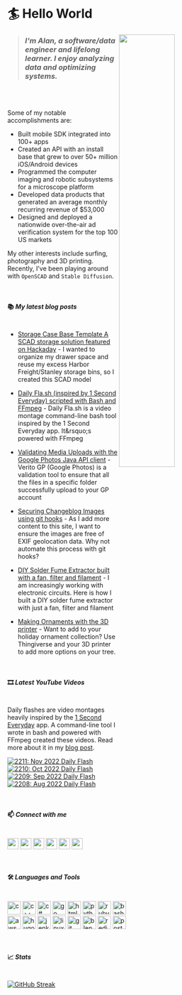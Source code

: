 # 🏄 Hello World
<img src="https://lh3.googleusercontent.com/OL2Lp9O2a5pjOdMjdq3kv3_l3W7xLVZfTBYJ1JGKXKSRlZEDJxKJxZOUmzoc95ilRh4YvtzZ604o03jLkVGa_c4eVHNfzL9jMxmZBHCL0uKaN4CbzTXlLMbP1kRFPlAHd6Mm2htW0A=w2400" align="right" width="50%" />

>### _I'm Alan, a software/data engineer and lifelong learner. I enjoy analyzing data and optimizing systems._
<br>
<br>

Some of my notable accomplishments are:

* Built mobile SDK integrated into 100+ apps
* Created an API with an install base that grew to over 50+ million iOS/Android devices
* Programmed the computer imaging and robotic subsystems for a microscope platform
* Developed data products that generated an average monthly recurring revenue of $53,000
* Designed and deployed a nationwide over-the-air ad verification system for the top 100 US markets

My other interests include surfing, photography and 3D printing.  Recently, I've been playing around with `OpenSCAD` and `Stable Diffusion`.

<br>

#### 📚 ___My latest blog posts___
#
<!-- BLOG-POST-LIST:START -->
* [Storage Case Base Template A SCAD storage solution featured on Hackaday](https://alansolidum.com/posts/storage-case-base-template/) - I wanted to organize my drawer space and reuse my excess Harbor Freight/Stanley storage bins, so I created this SCAD model

* [Daily Fla.sh &lpar;inspired by 1 Second Everyday&rpar; scripted with Bash and FFmpeg](https://alansolidum.com/posts/daily-flash/) - Daily Fla.sh is a video montage command-line bash tool inspired by the 1 Second Everyday app. It&amp;rsquo;s powered with FFmpeg

* [Validating Media Uploads with the Google Photos Java API client](https://alansolidum.com/posts/validating-media-uploads/) - Verito GP &lpar;Google Photos&rpar; is a validation tool to ensure that all the files in a specific folder successfully upload to your GP account

* [Securing Changeblog Images using git hooks](https://alansolidum.com/posts/securing-changeblog-images/) - As I add more content to this site, I want to ensure the images are free of EXIF geolocation data. Why not automate this process with git hooks?

* [DIY Solder Fume Extractor built with a fan, filter and filament](https://alansolidum.com/posts/solder-fume-extractor/) - I am increasingly working with electronic circuits. Here is how I built a DIY solder fume extractor with just a fan, filter and filament

* [Making Ornaments with the 3D printer](https://alansolidum.com/posts/making-ornaments/) - Want to add to your holiday ornament collection? Use Thingiverse and your 3D printer to add more options on your tree.
<!-- BLOG-POST-LIST:END -->

<br>

#### 🎞️ ___Latest YouTube Videos___
#
Daily flashes are video montages heavily inspired by the [1 Second Everyday](https://en.wikipedia.org/wiki/1_Second_Everyday) app. A command-line tool I wrote in bash and powered with FFmpeg created these videos. Read more about it in my [blog post](https://alansolidum.com/posts/daily-flash/).

<!-- BEGIN YOUTUBE-CARDS -->
[![2211: Nov 2022 Daily Flash](https://ytcards.demolab.com/?id=N5UIWD1V3K4&title=2211%3A+Nov+2022+Daily+Flash&lang=en&timestamp=1671966283&background_color=%23515254&title_color=%23ffffff&stats_color=%23dedede&width=315 "2211: Nov 2022 Daily Flash")](https://www.youtube.com/watch?v=N5UIWD1V3K4)
[![2210: Oct 2022 Daily Flash](https://ytcards.demolab.com/?id=hKjT6pl2zpA&title=2210%3A+Oct+2022+Daily+Flash&lang=en&timestamp=1671873108&background_color=%23515254&title_color=%23ffffff&stats_color=%23dedede&width=315 "2210: Oct 2022 Daily Flash")](https://www.youtube.com/watch?v=hKjT6pl2zpA)
[![2209: Sep 2022 Daily Flash](https://ytcards.demolab.com/?id=BJNChW7_F2E&title=2209%3A+Sep+2022+Daily+Flash&lang=en&timestamp=1671812453&background_color=%23515254&title_color=%23ffffff&stats_color=%23dedede&width=315 "2209: Sep 2022 Daily Flash")](https://www.youtube.com/watch?v=BJNChW7_F2E)
[![2208: Aug 2022 Daily Flash](https://ytcards.demolab.com/?id=rFaiXLcyhy0&title=2208%3A+Aug+2022+Daily+Flash&lang=en&timestamp=1671703843&background_color=%23515254&title_color=%23ffffff&stats_color=%23dedede&width=315 "2208: Aug 2022 Daily Flash")](https://www.youtube.com/watch?v=rFaiXLcyhy0)
<!-- END YOUTUBE-CARDS -->

<br>

#### 📫 ___Connect with me___
#
<p align="left">
<a href="https://linkedin.com/in/alansolidum" target="blank"><img width="25" height="25" src="https://cdn.jsdelivr.net/npm/simple-icons@v7/icons/linkedin.svg" /></a>
<a href="https://fb.com/alan.solidum" target="blank"><img width="25" height="25" src="https://cdn.jsdelivr.net/npm/simple-icons@v7/icons/facebook.svg" /></a>
<a href="https://instagram.com/surfingsoul" target="blank"><img width="25" height="25" src="https://cdn.jsdelivr.net/npm/simple-icons@v7/icons/instagram.svg" /></a>
<a href="https://www.youtube.com/c/alansolidum" target="blank"><img width="25" height="25" src="https://cdn.jsdelivr.net/npm/simple-icons@v7/icons/youtube.svg" /></a>
<a href="https://www.thingiverse.com/a1s0/designs" target="blank"><img width="25" height="25" src="https://cdn.jsdelivr.net/npm/simple-icons@v7/icons/thingiverse.svg" /></a>
<a href="https://ko-fi.com/also_" target="blank"><img width="25" height="25" src="https://cdn.jsdelivr.net/npm/simple-icons@v7/icons/kofi.svg" /></a>
<p>

<br>

#### 🛠️ ___Languages and Tools___
#
<p align="left">
<img width="30" height="30" src="https://cdn.jsdelivr.net/npm/simple-icons@v7/icons/c.svg" alt="c" />
<img width="30" height="30" src="https://cdn.jsdelivr.net/npm/simple-icons@v7/icons/cplusplus.svg" alt="c++" />
<img width="30" height="30" src="https://cdn.jsdelivr.net/npm/simple-icons@v7/icons/csharp.svg" alt="c#" />
<img width="30" height="30" src="https://cdn.jsdelivr.net/npm/simple-icons@v7/icons/go.svg" alt="go" />
<img width="30" height="30" src="https://cdn.jsdelivr.net/npm/simple-icons@v7/icons/html5.svg" alt="html5" />
<img width="30" height="30" src="https://cdn.jsdelivr.net/npm/simple-icons@v7/icons/python.svg" alt="python" />
<img width="30" height="30" src="https://cdn.jsdelivr.net/npm/simple-icons@v7/icons/rubyonrails.svg" alt="rubyonrails" />
<img width="30" height="30" src="https://cdn.jsdelivr.net/npm/simple-icons@v7/icons/gnubash.svg" alt="bash" />
<br>
<img width="30" height="30" src="https://cdn.jsdelivr.net/npm/simple-icons@v7/icons/amazon.svg" alt="aws" />
<img width="30" height="30" src="https://cdn.jsdelivr.net/npm/simple-icons@v7/icons/hugo.svg" alt="hugo" />
<img width="30" height="30" src="https://cdn.jsdelivr.net/npm/simple-icons@v7/icons/jenkins.svg" alt="jenkins" />
<img width="30" height="30" src="https://cdn.jsdelivr.net/npm/simple-icons@v7/icons/linux.svg" alt="linux" />
<img width="30" height="30" src="https://cdn.jsdelivr.net/npm/simple-icons@v7/icons/git.svg" alt="git" />
<img width="30" height="30" src="https://cdn.jsdelivr.net/npm/simple-icons@v7/icons/blender.svg" alt="blender" />
<img width="30" height="30" src="https://cdn.jsdelivr.net/npm/simple-icons@v7/icons/redis.svg" alt="redis" />
<img width="30" height="30" src="https://cdn.jsdelivr.net/npm/simple-icons@v7/icons/postgresql.svg" alt="postgres" />
</p>

<br>

#### 📈 ___Stats___
#
[![GitHub Streak](https://streak-stats.demolab.com?user=asolidum&theme=algolia)](https://git.io/streak-stats)
